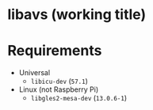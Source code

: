 # libavs (working title)

# Requirements

- Universal
  - `libicu-dev` (`57.1`)
- Linux (not Raspberry Pi)
  - `libgles2-mesa-dev` (`13.0.6-1`)
